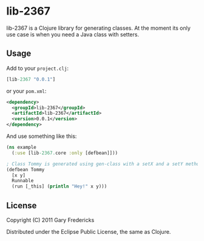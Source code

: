# lib-2367

lib-2367 is a Clojure library for generating classes. At the moment
its only use case is when you need a Java class with setters.

## Usage

Add to your `project.clj`:

```clojure
[lib-2367 "0.0.1"]
```

or your `pom.xml`:

```xml
<dependency>
  <groupId>lib-2367</groupId>
  <artifactId>lib-2367</artifactId>
  <version>0.0.1</version>
</dependency>
```

And use something like this:

```clojure
(ns example
  (:use [lib-2367.core :only [defbean]]))

; Class Tommy is generated using gen-class with a setX and a setY method.
(defbean Tommy
  [x y]
  Runnable
  (run [_this] (println "Hey!" x y)))
```

## License

Copyright (C) 2011 Gary Fredericks

Distributed under the Eclipse Public License, the same as Clojure.
